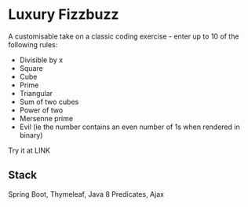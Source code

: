 # Luxury Fizzbuzz
A customisable take on a classic coding exercise - enter up to 10 of the following rules:

- Divisible by x
- Square
- Cube
- Prime
- Triangular
- Sum of two cubes
- Power of two
- Mersenne prime
- Evil (ie the number contains an even number of 1s when rendered in binary)

Try it at LINK

## Stack
Spring Boot, Thymeleaf, Java 8 Predicates, Ajax